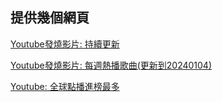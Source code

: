 ## 提供幾個網頁
[Youtube發燒影片: 持續更新](https://yatinisgood.github.io/YoutubeMusicCharts/index_%E7%99%BC%E7%87%92%E9%9F%B3%E6%A8%82%E5%BD%B1%E7%89%87.html)

[Youtube發燒影片: 每週熱播歌曲(更新到20240104)](https://yatinisgood.github.io/YoutubeMusicCharts/index_%E6%AF%8F%E9%80%B1%E7%86%B1%E6%92%AD%E6%AD%8C%E6%9B%B2_20240104.html)

[Youtube: 全球點播進榜最多](https://yatinisgood.github.io/YoutubeMusicCharts/index_%E6%AF%8F%E9%80%B1%E7%86%B1%E6%92%AD%E6%AD%8C%E6%9B%B2_20240104.html)

